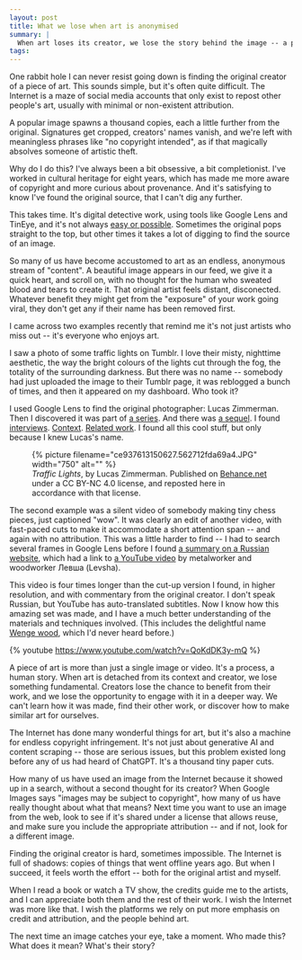 ```yaml
---
layout: post
title: What we lose when art is anonymised
summary: |
  When art loses its creator, we lose the story behind the image -- a plea for attribution in our endless scroll culture.
tags:
---
```

One rabbit hole I can never resist going down is finding the original creator of a piece of art.
This sounds simple, but it's often quite difficult.
The Internet is a maze of social media accounts that only exist to repost other people's art, usually with minimal or non-existent attribution.

A popular image spawns a thousand copies, each a little further from the original.
Signatures get cropped, creators' names vanish, and we're left with meaningless phrases like "no copyright intended", as if that magically absolves someone of artistic theft.

Why do I do this?
I've always been a bit obsessive, a bit completionist.
I've worked in cultural heritage for eight years, which has made me more aware of copyright and more curious about provenance.
And it's satisfying to know I've found the original source, that I can't dig any further.

This takes time.
It's digital detective work, using tools like Google Lens and TinEye, and it's not always [easy or possible](https://www.hackerfactor.com/blog/index.php?/archives/1036-Perceptual-Searches-and-Applied-Heuristics.html).
Sometimes the original pops straight to the top, but other times it takes a lot of digging to find the source of an image.

So many of us have become accustomed to art as an endless, anonymous stream of "content".
A beautiful image appears in our feed, we give it a quick heart, and scroll on, with no thought for the human who sweated blood and tears to create it.
That original artist feels distant, disconected.
Whatever benefit they might get from the "exposure" of your work going viral, they don't get any if their name has been removed first.

I came across two examples recently that remind me it's not just artists who miss out -- it's everyone who enjoys art.

I saw a photo of some traffic lights on Tumblr.
I love their misty, nighttime aesthetic, the way the bright colours of the lights cut through the fog, the totality of the surrounding darkness.
But there was no name -- somebody had just uploaded the image to their Tumblr page, it was reblogged a bunch of times, and then it appeared on my dashboard.
Who took it?

I used Google Lens to find the original photographer: Lucas Zimmerman.
Then I discovered it was part of [a series][1].
And there was [a sequel][2].
I found [interviews][3].
[Context][4].
[Related work][5].
I found all this cool stuff, but only because I knew Lucas's name.

[1]: https://www.behance.net/gallery/13150627/Traffic-lights
[2]: https://www.behance.net/gallery/46472989/Traffic-Lights-20
[3]: https://www.slrlounge.com/moody-traffic-lights-make-something-beautiful-nothing/
[4]: https://wepresent.wetransfer.com/stories/lucas-zimmermann-traffic-lights
[5]: https://onartandaesthetics.com/2017/08/07/signs-of-excessive-and-fatal-speed-lucas-zimmermanns-scars/

<figure>
  {%
    picture
    filename="ce937613150627.562712fda69a4.JPG"
    width="750"
    alt=""
  %}
  <figcaption>
    <em>Traffic Lights</em>, by Lucas Zimmerman.
    Published on <a href="https://www.behance.net/gallery/13150627/Traffic-lights">Behance.net</a> under a CC BY-NC 4.0 license, and reposted here in accordance with that license.
  </figcaption>
</figure>

The second example was a silent video of somebody making tiny chess pieces, just captioned "wow".
It was clearly an edit of another video, with fast-paced cuts to make it accommodate a short attention span -- and again with no attribution.
This was a little harder to find -- I had to search several frames in Google Lens before I found [a summary on a Russian website][summary], which had a link to [a YouTube video][chess_yt] by metalworker and woodworker Левша (Levsha).

This video is four times longer than the cut-up version I found, in higher resolution, and with commentary from the original creator.
I don't speak Russian, but YouTube has auto-translated subtitles.
Now I know how this amazing set was made, and I have a much better understanding of the materials and techniques involved.
(This includes the delightful name [Wenge wood][wenge], which I'd never heard before.)

{% youtube https://www.youtube.com/watch?v=QoKdDK3y-mQ %}

[summary]: https://usamodelkina.ru/11041-miniatyurnye-shahmaty-svoimi-rukami.html
[chess_yt]: https://www.youtube.com/watch?v=QoKdDK3y-mQ
[wenge]: https://en.wikipedia.org/wiki/Millettia_laurentii

A piece of art is more than just a single image or video.
It's a process, a human story.
When art is detached from its context and creator, we lose something fundamental.
Creators lose the chance to benefit from their work, and we lose the opportunity to engage with it in a deeper way.
We can't learn how it was made, find their other work, or discover how to make similar art for ourselves.

The Internet has done many wonderful things for art, but it's also a machine for endless copyright infringement.
It's not just about generative AI and content scraping -- those are serious issues, but this problem existed long before any of us had heard of ChatGPT.
It's a thousand tiny paper cuts.

How many of us have used an image from the Internet because it showed up in a search, without a second thought for its creator?
When Google Images says "images may be subject to copyright", how many of us have really thought about what that means?
Next time you want to use an image from the web, look to see if it's shared under a license that allows reuse, and make sure you include the appropriate attribution -- and if not, look for a different image.

Finding the original creator is hard, sometimes impossible.
The Internet is full of shadows: copies of things that went offline years ago.
But when I succeed, it feels worth the effort -- both for the original artist and myself.

When I read a book or watch a TV show, the credits guide me to the artists, and I can appreciate both them and the rest of their work.
I wish the Internet was more like that.
I wish the platforms we rely on put more emphasis on credit and attribution, and the people behind art.

The next time an image catches your eye, take a moment.
Who made this?
What does it mean?
What's their story?
